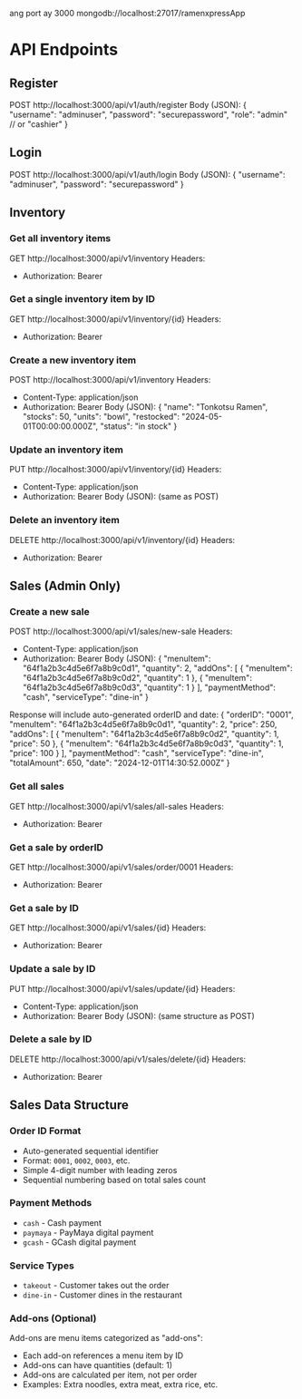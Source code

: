 ang port ay 3000
mongodb://localhost:27017/ramenxpressApp

# API Endpoints

## Register
POST http://localhost:3000/api/v1/auth/register
Body (JSON):
{
  "username": "adminuser",
  "password": "securepassword",
  "role": "admin" // or "cashier"
}

## Login
POST http://localhost:3000/api/v1/auth/login
Body (JSON):
{
  "username": "adminuser",
  "password": "securepassword"
}

## Inventory

### Get all inventory items
GET http://localhost:3000/api/v1/inventory
Headers:
- Authorization: Bearer <token>

### Get a single inventory item by ID
GET http://localhost:3000/api/v1/inventory/{id}
Headers:
- Authorization: Bearer <token>

### Create a new inventory item
POST http://localhost:3000/api/v1/inventory
Headers:
- Content-Type: application/json
- Authorization: Bearer <token>
Body (JSON):
{
  "name": "Tonkotsu Ramen",
  "stocks": 50,
  "units": "bowl",
  "restocked": "2024-05-01T00:00:00.000Z",
  "status": "in stock"
}

### Update an inventory item
PUT http://localhost:3000/api/v1/inventory/{id}
Headers:
- Content-Type: application/json
- Authorization: Bearer <token>
Body (JSON): (same as POST)

### Delete an inventory item
DELETE http://localhost:3000/api/v1/inventory/{id}
Headers:
- Authorization: Bearer <token>

## Sales (Admin Only)

### Create a new sale
POST http://localhost:3000/api/v1/sales/new-sale
Headers:
- Content-Type: application/json
- Authorization: Bearer <token>
Body (JSON):
{
  "menuItem": "64f1a2b3c4d5e6f7a8b9c0d1",
  "quantity": 2,
  "addOns": [
    {
      "menuItem": "64f1a2b3c4d5e6f7a8b9c0d2",
      "quantity": 1
    },
    {
      "menuItem": "64f1a2b3c4d5e6f7a8b9c0d3",
      "quantity": 1
    }
  ],
  "paymentMethod": "cash",
  "serviceType": "dine-in"
}

Response will include auto-generated orderID and date:
{
  "orderID": "0001",
  "menuItem": "64f1a2b3c4d5e6f7a8b9c0d1",
  "quantity": 2,
  "price": 250,
  "addOns": [
    {
      "menuItem": "64f1a2b3c4d5e6f7a8b9c0d2",
      "quantity": 1,
      "price": 50
    },
    {
      "menuItem": "64f1a2b3c4d5e6f7a8b9c0d3",
      "quantity": 1,
      "price": 100
    }
  ],
  "paymentMethod": "cash",
  "serviceType": "dine-in",
  "totalAmount": 650,
  "date": "2024-12-01T14:30:52.000Z"
}

### Get all sales
GET http://localhost:3000/api/v1/sales/all-sales
Headers:
- Authorization: Bearer <token>

### Get a sale by orderID
GET http://localhost:3000/api/v1/sales/order/0001
Headers:
- Authorization: Bearer <token>

### Get a sale by ID
GET http://localhost:3000/api/v1/sales/{id}
Headers:
- Authorization: Bearer <token>

### Update a sale by ID
PUT http://localhost:3000/api/v1/sales/update/{id}
Headers:
- Content-Type: application/json
- Authorization: Bearer <token>
Body (JSON): (same structure as POST)

### Delete a sale by ID
DELETE http://localhost:3000/api/v1/sales/delete/{id}
Headers:
- Authorization: Bearer <token>

## Sales Data Structure

### Order ID Format
- Auto-generated sequential identifier
- Format: `0001`, `0002`, `0003`, etc.
- Simple 4-digit number with leading zeros
- Sequential numbering based on total sales count

### Payment Methods
- `cash` - Cash payment
- `paymaya` - PayMaya digital payment
- `gcash` - GCash digital payment

### Service Types
- `takeout` - Customer takes out the order
- `dine-in` - Customer dines in the restaurant

### Add-ons (Optional)
Add-ons are menu items categorized as "add-ons":
- Each add-on references a menu item by ID
- Add-ons can have quantities (default: 1)
- Add-ons are calculated per item, not per order
- Examples: Extra noodles, extra meat, extra rice, etc.



